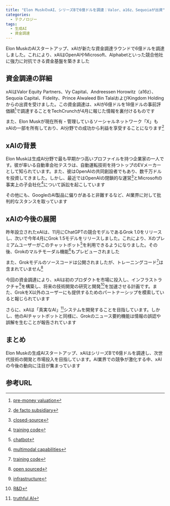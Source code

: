 ```yaml
---
title: "Elon MuskのxAI、シリーズBで6億ドルを調達：Valor、a16z、Sequoiaが出資"
categories:
  - テクノロジー
tags:
  - 生成AI
  - 資金調達
---
```

Elon MuskのAIスタートアップ、xAIが新たな資金調達ラウンドで6億ドルを調達しました。これにより、xAIはOpenAIやMicrosoft、Alphabetといった競合他社に強力に対抗できる資金基盤を築きました

## 資金調達の詳細

xAIはValor Equity Partners、Vy Capital、Andreessen Horowitz（a16z）、Sequoia Capital、Fidelity、Prince Alwaleed Bin TalalおよびKingdom Holdingからの出資を受けました。この資金調達は、xAIが6億ドルを18億ドルの事前評価額[^2]で調達することをTechCrunchが4月に報じた情報を裏付けるものです

また、Elon Muskが現在所有・管理しているソーシャルネットワーク「X」もxAIの一部を所有しており、AI分野での成功から利益を享受することになります[^3]

## xAIの背景

Elon Muskは生成AI分野で最も早期かつ高いプロファイルを持つ企業家の一人です。彼が率いる自動車会社テスラは、自動運転技術を持つトップのEVメーカーとして知られています。また、彼はOpenAIの共同創設者でもあり、数千万ドルを投資してきました。しかし、最近ではOpenAIの閉鎖的な運営[^1]とMicrosoftの事実上の子会社化[^4]について訴訟を起こしています

その他にも、GoogleのAI製品に偏りがあると非難するなど、AI業界に対して批判的なスタンスを取っています

## xAIの今後の展開

昨年設立されたxAIは、11月にChatGPTの競合モデルであるGrok 1.0をリリースし、次いで今年4月にGrok 1.5モデルをリリースしました。これにより、Xのプレミアムユーザーがこのチャットボット[^9]を利用できるようになりました。その後、Grokのマルチモーダル機能[^5]もプレビューされました

また、Grokモデルのソースコードは公開されましたが、トレーニングコード[^7]は含まれていません[^6]

今回の資金調達により、xAIは初のプロダクトを市場に投入し、インフラストラクチャ[^8]を構築し、将来の技術開発の研究と開発[^10]を加速させる計画です。また、GrokをX以外のユーザーにも提供するためのパートナーシップを模索していると報じられています

さらに、xAIは「真実なAI」[^11]システムを開発することを目指しています。しかし、他のAIチャットボットと同様に、Grokのニュース要約機能は情報の誤認や誤解を生むことが報告されています

## まとめ

Elon Muskの生成AIスタートアップ、xAIはシリーズBで6億ドルを調達し、次世代技術の開発と市場投入を目指しています。AI業界での競争が激化する中、xAIの今後の動向に注目が集まっています

## 参考URL

[^1]: [closed-source](https://ja.wikipedia.org/wiki/%E3%82%AF%E3%83%AD%E3%83%BC%E3%82%BA%E3%83%89%E3%82%BD%E3%83%BC%E3%82%B9#:~:text=%E3%82%AF%E3%83%AD%E3%83%BC%E3%82%BA%E3%83%89%E3%82%BD%E3%83%BC%E3%82%B9%EF%BC%88closed%20source%EF%BC%89%E3%81%AF,%E3%81%AB%E4%B8%8D%E5%8F%AF%E8%83%BD%E3%81%AB%E3%81%AA%E3%82%8B%E3%80%82)
[^2]: [pre-money valuation](https://www.businesslawyers.jp/practices/879#:~:text=%E8%AA%AC%E6%98%8E%E3%81%97%E3%81%BE%E3%81%99%E3%80%82-,%E3%83%97%E3%83%AC%E3%83%9E%E3%83%8D%E3%83%BC%E3%83%BB%E3%83%90%E3%83%AA%E3%83%A5%E3%82%A8%E3%83%BC%E3%82%B7%E3%83%A7%E3%83%B3%EF%BC%88Pre%2Dmoney%20Valuation%EF%BC%89,%E4%BE%A1%E5%80%A4%E3%82%92%E6%B1%BA%E5%AE%9A%E3%81%97%E3%81%BE%E3%81%99%E3%80%82)
[^3]: [de facto subsidiary](https://context.reverso.net/%E7%BF%BB%E8%A8%B3/%E8%8B%B1%E8%AA%9E-%E6%97%A5%E6%9C%AC%E8%AA%9E/de&#43;facto&#43;subsidiary&#43;company)
[^4]: [training code](https://cloud.google.com/vertex-ai/docs/training/code-requirements)
[^5]: [multimodal capabilities](https://docs.yellow.ai/docs/glossary/multimodal-capabilities)
[^6]: [open sourced](https://ja.wikipedia.org/wiki/%E3%82%AA%E3%83%BC%E3%83%97%E3%83%B3%E3%82%BD%E3%83%BC%E3%82%B9)
[^7]: [training code](https://cloud.google.com/vertex-ai/docs/training/code-requirements)
[^8]: [infrastructure](https://eow.alc.co.jp/search?q=infrastructure)
[^9]: [chatbot](https://chatbot.userlocal.jp/document/blog/explain/#:~:text=%E3%83%81%E3%83%A3%E3%83%83%E3%83%88%E3%83%9C%E3%83%83%E3%83%88%EF%BC%88chatbot%EF%BC%89%E3%81%A8%E3%81%AF,%E3%81%8C%E6%9C%9F%E5%BE%85%E3%81%95%E3%82%8C%E3%81%A6%E3%81%84%E3%81%BE%E3%81%99%E3%80%82)
[^10]: [R&D](https://www.r-project.org/)
[^11]: [truthful AI](https://arxiv.org/abs/2110.06674)
[^12]: [TechCrunch 記事](https://techcrunch.com/2024/05/26/elon-musks-xai-raises-6b-from-valor-a16z-and-sequoia/)
